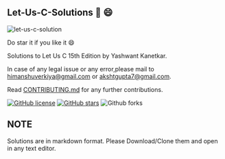## Let-Us-C-Solutions :notebook: :smile:
![let-us-c-solution](https://github.com/hiverkiya/Let-Us-C-Solutions/blob/master/let-us-c-15-edition.jpg)

Do star it if you like it :smile:

Solutions to Let Us C 15th Edition by Yashwant Kanetkar.

In case of any legal issue or any error,please mail to himanshuverkiya@gmail.com or akshtgupta7@gmail.com.

Read [CONTRIBUTING.md](https://github.com/Verkiya/Let-Us-C-Solutions/blob/master/CONTRIBUTING.md) for any further contributions.

[![GitHub license](https://img.shields.io/github/license/Verkiya/Let-Us-C-Solutions.svg?style=for-the-badge)](https://github.com/Verkiya/Let-Us-C-Solutions/blob/master/LICENSE)
[![GitHub stars](https://img.shields.io/github/stars/Verkiya/Let-Us-C-Solutions.svg?style=for-the-badge)](https://github.com/Verkiya/Let-Us-C-Solutions/stargazers)
![Github forks](https://img.shields.io/github/forks/hiverkiya/Let-Us-C-Solutions?style=for-the-badge)

## NOTE
Solutions are in markdown format. Please Download/Clone them and open in any text editor.






